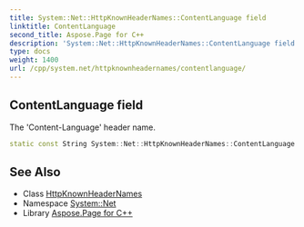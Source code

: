 ```yaml
---
title: System::Net::HttpKnownHeaderNames::ContentLanguage field
linktitle: ContentLanguage
second_title: Aspose.Page for C++
description: 'System::Net::HttpKnownHeaderNames::ContentLanguage field. The ''Content-Language'' header name in C++.'
type: docs
weight: 1400
url: /cpp/system.net/httpknownheadernames/contentlanguage/
---
```

## ContentLanguage field


The 'Content-Language' header name.

```cpp
static const String System::Net::HttpKnownHeaderNames::ContentLanguage
```

## See Also

* Class [HttpKnownHeaderNames](../)
* Namespace [System::Net](../../)
* Library [Aspose.Page for C++](../../../)
